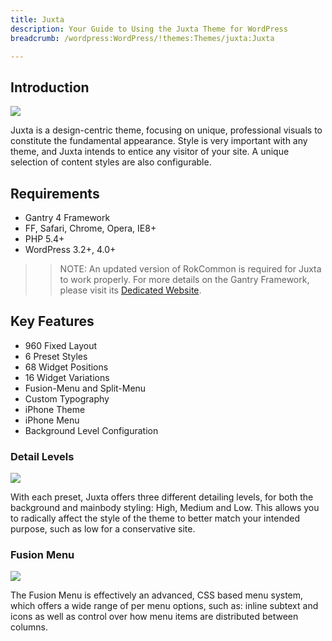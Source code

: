 ```yaml
---
title: Juxta
description: Your Guide to Using the Juxta Theme for WordPress
breadcrumb: /wordpress:WordPress/!themes:Themes/juxta:Juxta

---
```


Introduction
------------

![](assets/juxta.jpeg)

Juxta is a design-centric theme, focusing on unique, professional visuals to constitute the fundamental appearance. Style is very important with any theme, and Juxta intends to entice any visitor of your site. A unique selection of content styles are also configurable.

Requirements
------------

* Gantry 4 Framework
* FF, Safari, Chrome, Opera, IE8+
* PHP 5.4+
* WordPress 3.2+, 4.0+

> > NOTE: An updated version of RokCommon is required for Juxta to work properly. For more details on the Gantry Framework, please visit its [Dedicated Website](http://www.gantry.org/).

Key Features
------------

* 960 Fixed Layout
* 6 Preset Styles
* 68 Widget Positions
* 16 Widget Variations
* Fusion-Menu and Split-Menu
* Custom Typography
* iPhone Theme
* iPhone Menu
* Background Level Configuration

### Detail Levels

![](assets/detail.jpg)

With each preset, Juxta offers three different detailing levels, for both the background and mainbody styling: High, Medium and Low. This allows you to radically affect the style of the theme to better match your intended purpose, such as low for a conservative site.

### Fusion Menu

![](assets/fusion.jpg)

The Fusion Menu is effectively an advanced, CSS based menu system, which offers a wide range of per menu options, such as: inline subtext and icons as well as control over how menu items are distributed between columns.
